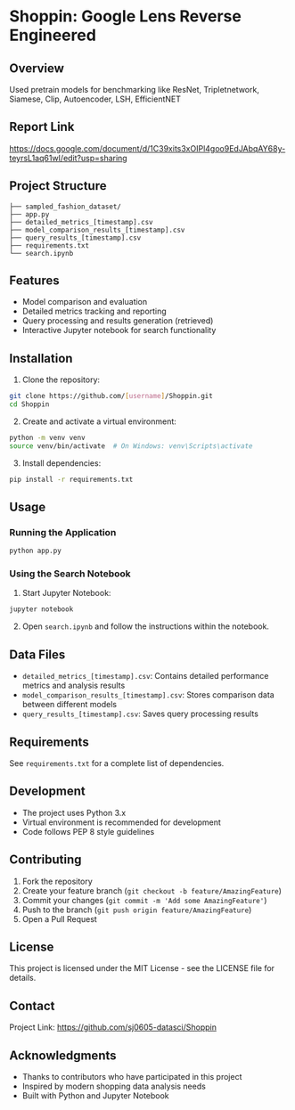 # Shoppin: Google Lens Reverse Engineered

## Overview
Used pretrain models for benchmarking like ResNet, Tripletnetwork, Siamese, Clip, Autoencoder, LSH, EfficientNET

## Report Link
https://docs.google.com/document/d/1C39xits3xOIPl4goo9EdJAbqAY68y-teyrsL1aq61wI/edit?usp=sharing

## Project Structure
```
├── sampled_fashion_dataset/
├── app.py
├── detailed_metrics_[timestamp].csv
├── model_comparison_results_[timestamp].csv
├── query_results_[timestamp].csv
├── requirements.txt
└── search.ipynb
```

## Features
- Model comparison and evaluation
- Detailed metrics tracking and reporting
- Query processing and results generation (retrieved)
- Interactive Jupyter notebook for search functionality

## Installation

1. Clone the repository:
```bash
git clone https://github.com/[username]/Shoppin.git
cd Shoppin
```

2. Create and activate a virtual environment:
```bash
python -m venv venv
source venv/bin/activate  # On Windows: venv\Scripts\activate
```

3. Install dependencies:
```bash
pip install -r requirements.txt
```

## Usage

### Running the Application
```bash
python app.py
```

### Using the Search Notebook
1. Start Jupyter Notebook:
```bash
jupyter notebook
```
2. Open `search.ipynb` and follow the instructions within the notebook.

## Data Files
- `detailed_metrics_[timestamp].csv`: Contains detailed performance metrics and analysis results
- `model_comparison_results_[timestamp].csv`: Stores comparison data between different models
- `query_results_[timestamp].csv`: Saves query processing results

## Requirements
See `requirements.txt` for a complete list of dependencies.

## Development
- The project uses Python 3.x
- Virtual environment is recommended for development
- Code follows PEP 8 style guidelines

## Contributing
1. Fork the repository
2. Create your feature branch (`git checkout -b feature/AmazingFeature`)
3. Commit your changes (`git commit -m 'Add some AmazingFeature'`)
4. Push to the branch (`git push origin feature/AmazingFeature`)
5. Open a Pull Request

## License
This project is licensed under the MIT License - see the LICENSE file for details.

## Contact
Project Link: https://github.com/sj0605-datasci/Shoppin

## Acknowledgments
- Thanks to contributors who have participated in this project
- Inspired by modern shopping data analysis needs
- Built with Python and Jupyter Notebook
